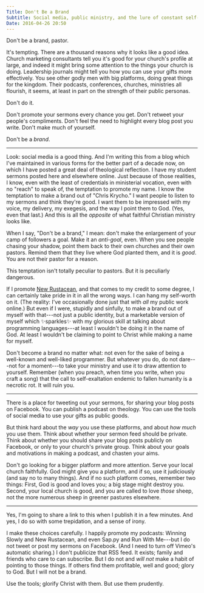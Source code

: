 ```yaml
---
Title: Don't Be a Brand
Subtitle: Social media, public ministry, and the lure of constant self-promotion
Date: 2016-04-26 20:50
---
```


Don't be a brand, pastor.

It's tempting. There are a thousand reasons why it looks like a good idea. Church marketing consultants tell you it's good for your church's profile at large, and indeed it might bring some attention to the things your church is doing. Leadership journals might tell you how you can use your gifts more effectively. You see other godly men with big platforms, doing great things for the kingdom. Their podcasts, conferences, churches, ministries all flourish, it seems, at least in part on the strength of their public personas.

Don't do it.

Don't promote your sermons every chance you get. Don't retweet your people's compliments. Don't feel the need to highlight every blog post you write. Don't make much of yourself.

Don't be a *brand*.

---

Look: social media is a good thing. And I'm writing this from a blog which I've maintained in various forms for the better part of a decade now, on which I have posted a great deal of theological reflection. I have my student sermons posted here and elsewhere online. Just because of those realities, I know, even with the least of credentials in ministerial vocation, even with no "reach" to speak of, the temptation to promote my name. I know the temptation to make a brand out of "Chris Krycho." I want people to listen to my sermons and think they're good. I want them to be impressed with my voice, my delivery, my exegesis, and the way I point them to God. (Yes, even that last.) And this is all the *opposite* of what faithful Christian ministry looks like.

When I say, "Don't be a brand," I mean: don't make the enlargement of your camp of followers a goal. Make it an *anti-goal*, even. When you see people chasing your shadow, point them back to their own churches and their own pastors. Remind them that they live where God planted them, and it is *good*. You are not their pastor for a reason.

This temptation isn't totally peculiar to pastors. But it is peculiarly dangerous.

If I promote [New Rustacean], and that comes to my credit to some degree, I can certainly take pride in it in all the wrong ways. I can hang my self-worth on it. (The reality: I've occasionally done just that with *all* my public work online.) But even if I were, stupidly and sinfully, to make a brand out of myself with that---not just a public identity, but a marketable version of myself which ✨sparkles✨ with my glorious skill at talking about programming languages---at least I wouldn't be doing it in the name of God. At least I wouldn't be claiming to point to Christ while making a name for myself.

[New Rustacean]: //www.newrustacean.com

Don't become a brand no matter what: not even for the sake of being a well-known and well-liked programmer. But whatever you do, do not dare---not for a moment---to take your ministry and use it to draw attention to yourself. Remember (when you preach, when time you write, when you craft a song) that the call to self-exaltation endemic to fallen humanity is a necrotic rot. It will ruin you.

---

There is a place for tweeting out your sermons, for sharing your blog posts on Facebook. You can publish a podcast on theology. You can use the tools of social media to use your gifts as public goods.

But think hard about the *way* you use these platforms, and about *how much* you use them. Think about whether your sermon feed should be private. Think about whether you should share your blog posts publicly on Facebook, or only to your church's private group. Think about your goals and motivations in making a podcast, and chasten your aims.

Don't go looking for a bigger platform and more attention. Serve your local church faithfully. God might give you a platform, and if so, use it judiciously (and say no to many things). And if no such platform comes, remember two things: First, God is good and loves you; a big stage might destroy you. Second, your local church is good, and you are called to love *those* sheep, not the more numerous sheep in greener pastures elsewhere.

---

Yes, I'm going to share a link to this when I publish it in a few minutes. And yes, I do so with some trepidation, and a sense of irony.

I make these choices carefully. I happily promote my podcasts: Winning Slowly and New Rustacean, and even Sap.py and Run With Me---but I do not tweet or post my sermons on Facebook. (And I need to turn off Vimeo's automatic sharing.) I don't publicize that RSS feed. It exists; family and friends who care to can subscribe. But I do not and *will not* make a habit of pointing to those things. If others find them profitable, well and good; glory to God. But I will not be a brand.

[Winning Slowly]: //www.winningslowly.org
[Sap.py]: //www.sap-py.com
[Run With Me]: //runwith.chriskrycho.com

Use the tools; glorify Christ with them. But use them prudently.